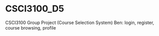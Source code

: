 # CSCI3100_D5
CSCI3100 Group Project (Course Selection System)
Ben: login, register, course browsing, profile
